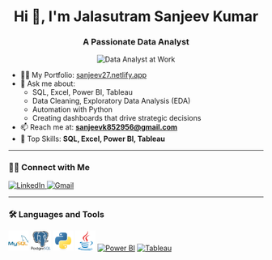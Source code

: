<h1 align="center">Hi 👋, I'm Jalasutram Sanjeev Kumar</h1>
<h3 align="center">A Passionate Data Analyst</h3>

<p align="center">
  <img src="https://media.giphy.com/media/f3iwJFOVOwuy7K6FFw/giphy.gif" width="400" alt="Data Analyst at Work" />
</p>

- 👨‍💻 My Portfolio: [sanjeev27.netlify.app](https://sanjeev27.netlify.app/)
- 💬 Ask me about:
  - SQL, Excel, Power BI, Tableau
  - Data Cleaning, Exploratory Data Analysis (EDA)
  - Automation with Python
  - Creating dashboards that drive strategic decisions
- 📫 Reach me at: **sanjeevk852956@gmail.com**
- 🌟 Top Skills: **SQL, Excel, Power BI, Tableau**

---

### 🧑‍💼 Connect with Me
<p>
  <a href="https://www.linkedin.com/in/your-profile" target="_blank">
    <img src="https://img.shields.io/badge/LinkedIn-blue?logo=linkedin&style=for-the-badge" alt="LinkedIn"/>
  </a>
  <a href="mailto:sanjeevk852956@gmail.com">
    <img src="https://img.shields.io/badge/Email-red?logo=gmail&style=for-the-badge" alt="Gmail"/>
  </a>
</p>

---

### 🛠️ Languages and Tools
<p>
  <a href="https://www.mysql.com/" target="_blank"><img src="https://raw.githubusercontent.com/devicons/devicon/master/icons/mysql/mysql-original-wordmark.svg" width="40" height="40" alt="MySQL"/></a>
  <a href="https://www.postgresql.org" target="_blank"><img src="https://raw.githubusercontent.com/devicons/devicon/master/icons/postgresql/postgresql-original-wordmark.svg" width="40" height="40" alt="PostgreSQL"/></a>
  <a href="https://www.python.org" target="_blank"><img src="https://raw.githubusercontent.com/devicons/devicon/master/icons/python/python-original.svg" width="40" height="40" alt="Python"/></a>
  <a href="https://www.java.com" target="_blank"><img src="https://raw.githubusercontent.com/devicons/devicon/master/icons/java/java-original.svg" width="40" height="40" alt="Java"/></a>
  <a href="https://powerbi.microsoft.com/" target="_blank"><img src="https://img.icons8.com/color/48/000000/power-bi.png" width="40" height="40" alt="Power BI"/></a>
  <a href="https://www.tableau.com/" target="_blank"><img src="https://cdn.worldvectorlogo.com/logos/tableau-software.svg" width="40" height="40" alt="Tableau"/></a>
</p>
